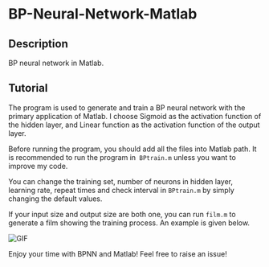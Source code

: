 # BP-Neural-Network-Matlab

## Description

BP neural network in Matlab.

## Tutorial

The program is used to generate and train a BP neural network with the primary application of Matlab. I choose Sigmoid as the activation function of the hidden layer, and Linear function as the activation function of the output layer.

Before running the program, you should add all the files into Matlab path. It is recommended to run the program in` BPtrain.m` unless you want to improve my code.

You can change the training set, number of neurons in hidden layer, learning rate, repeat times and check interval in `BPtrain.m` by simply changing the default values.

If your input size and output size are both one, you can run `film.m` to generate a film showing the training process. An example is given below. 

![GIF](gif180906.gif)

Enjoy your time with BPNN and Matlab! Feel free to raise an issue!
